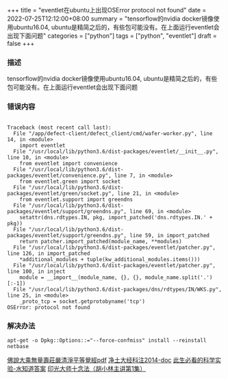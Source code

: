 +++
title = "eventlet在ubuntu上出现OSError protocol not found"
date = 2022-07-25T12:12:00+08:00
summary = "tensorflow的nvidia docker镜像使用ubuntu16.04, ubuntu是精简之后的，有些包可能没有。在上面运行eventlet会出现下面问题"
categories = ["python"]
tags = ["python", "eventlet"]
draft = false
+++

### 描述

tensorflow的nvidia docker镜像使用ubuntu16.04, ubuntu是精简之后的，有些包可能没有。在上面运行eventlet会出现下面问题


### 错误内容

```

Traceback (most recent call last):
  File "/app/defect-client/defect_client/cmd/wafer-worker.py", line 14, in <module>
    import eventlet
  File "/usr/local/lib/python3.6/dist-packages/eventlet/__init__.py", line 10, in <module>
    from eventlet import convenience
  File "/usr/local/lib/python3.6/dist-packages/eventlet/convenience.py", line 7, in <module>
    from eventlet.green import socket
  File "/usr/local/lib/python3.6/dist-packages/eventlet/green/socket.py", line 21, in <module>
    from eventlet.support import greendns
  File "/usr/local/lib/python3.6/dist-packages/eventlet/support/greendns.py", line 69, in <module>
    setattr(dns.rdtypes.IN, pkg, import_patched('dns.rdtypes.IN.' + pkg))
  File "/usr/local/lib/python3.6/dist-packages/eventlet/support/greendns.py", line 59, in import_patched
    return patcher.import_patched(module_name, **modules)
  File "/usr/local/lib/python3.6/dist-packages/eventlet/patcher.py", line 126, in import_patched
    *additional_modules + tuple(kw_additional_modules.items()))
  File "/usr/local/lib/python3.6/dist-packages/eventlet/patcher.py", line 100, in inject
    module = __import__(module_name, {}, {}, module_name.split('.')[:-1])
  File "/usr/local/lib/python3.6/dist-packages/dns/rdtypes/IN/WKS.py", line 25, in <module>
    _proto_tcp = socket.getprotobyname('tcp')
OSError: protocol not found
```

### 解决办法

```
apt-get -o Dpkg::Options::="--force-confmiss" install --reinstall netbase
```

[佛說大乘無量壽莊嚴清淨平等覺經pdf](http://www.sxjy360.top/page-download/)
[净土大经科注2014-doc](http://www.sxjy360.top/page-download/)
[此生必看的科学实验-水知道答案](http://www.sxjy360.top/page-download/)
[印光大师十念法（胡小林主讲第1集）](http://www.sxjy360.top/page-download/)
